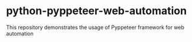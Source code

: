 # python-pyppeteer-web-automation
This repository demonstrates the usage of Pyppeteer framework for web automation
